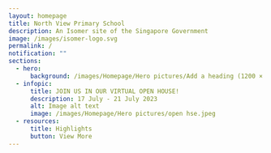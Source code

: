 ```yaml
---
layout: homepage
title: North View Primary School
description: An Isomer site of the Singapore Government
image: /images/isomer-logo.svg
permalink: /
notification: ""
sections:
  - hero:
      background: /images/Homepage/Hero pictures/Add a heading (1200 × 630 px) (1).gif
  - infopic:
      title: JOIN US IN OUR VIRTUAL OPEN HOUSE!
      description: 17 July - 21 July 2023
      alt: Image alt text
      image: /images/Homepage/Hero pictures/open hse.jpeg
  - resources:
      title: Highlights
      button: View More
---
```

